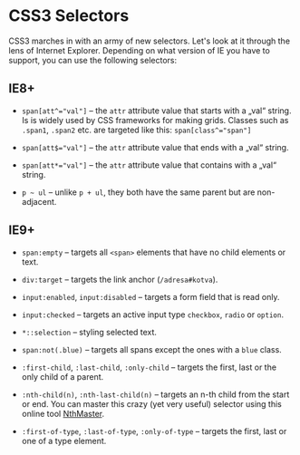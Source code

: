 CSS3 Selectors
==============

CSS3 marches in with an army of new selectors. Let's look at it through the lens
of Internet Explorer. Depending on what version of IE you have to support, you
can use the following selectors:

IE8+
----

-   `span[att^="val"]` – the `attr` attribute value that starts with a „val“
    string. Is is widely used by CSS frameworks for making grids. Classes such
    as `.span1`, `.span2` etc. are targeted like this: `span[class^="span"]`

-   `span[att$="val"]` – the `attr` attribute value that ends with a „val“
    string.

-   `span[att*="val"]` – the `attr` attribute value that contains with a „val“
    string.

-   `p ~ ul` – unlike  `p + ul`, they both have the same parent but are
    non-adjacent.

IE9+
----

-   `span:empty` – targets all `<span>` elements that have no child elements or
    text.

-   `div:target` – targets the link anchor (`/adresa#kotva`).

-   `input:enabled`, `input:disabled` – targets a form field that is read only.

-   `input:checked` – targets an active input type `checkbox`, `radio` or
    `option`.

-   `*::selection` – styling selected text.

-   `span:not(.blue)` – targets all spans except the ones with a `blue` class.

-   `:first-child`, `:last-child`, `:only-child` – targets the first, last or
    the only child of a parent.

-   `:nth-child(n)`, `:nth-last-child(n)` – targets an n-th child from the start
    or end. You can master this crazy (yet very useful) selector using this
    online tool [NthMaster](<http://nthmaster.com/>).

-   `:first-of-type`, `:last-of-type`, `:only-of-type` – targets the first, last
    or one of a type element.
